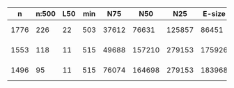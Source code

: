 n     |n:500  |L50  |min  |N75    |N50     |N25     |E-size  |max     |sum      |name
---   |---    |---  |---  |---    |---     |---     |---     |---     |---      |---
1776  |226    |22   |503  |37612  |76631   |125857  |86451   |218726  |5264260  |assembly-unitigs.fa
1553  |118    |11   |515  |49688  |157210  |279153  |175926  |433760  |5340935  |assembly-contigs.fa
1496  |95     |11   |515  |76074  |164698  |279153  |183968  |433760  |5344173  |assembly-scaffolds.fa
